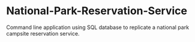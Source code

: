 # National-Park-Reservation-Service
Command line application using SQL database to replicate a national park campsite reservation service.
